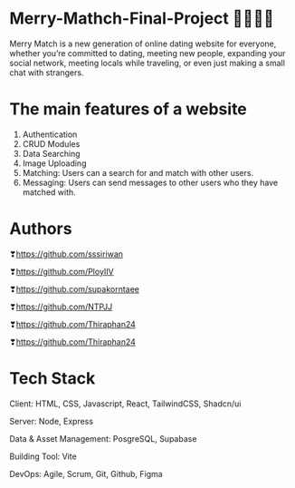 ﻿# Merry-Mathch-Final-Project 💌🥰😍💗
Merry Match is a new generation of online dating website for everyone, whether you’re committed to dating, meeting new people, expanding your social network, meeting locals while traveling, or even just making a small chat with strangers. 
# The main features of a website 
1. Authentication
2. CRUD Modules
3. Data Searching
4. Image Uploading
5. Matching:  Users can a search for and match with other users.
6. Messaging: Users can send messages to other users who they have matched with.
# Authors
❣https://github.com/sssiriwan

❣https://github.com/PloyIIV

❣https://github.com/supakorntaee

❣https://github.com/NTPJJ

❣https://github.com/Thiraphan24

❣https://github.com/Thiraphan24
# Tech Stack
Client: HTML, CSS, Javascript, React, TailwindCSS, Shadcn/ui

Server: Node, Express

Data & Asset Management: PosgreSQL, Supabase

Building Tool: Vite

DevOps: Agile, Scrum, Git, Github, Figma
